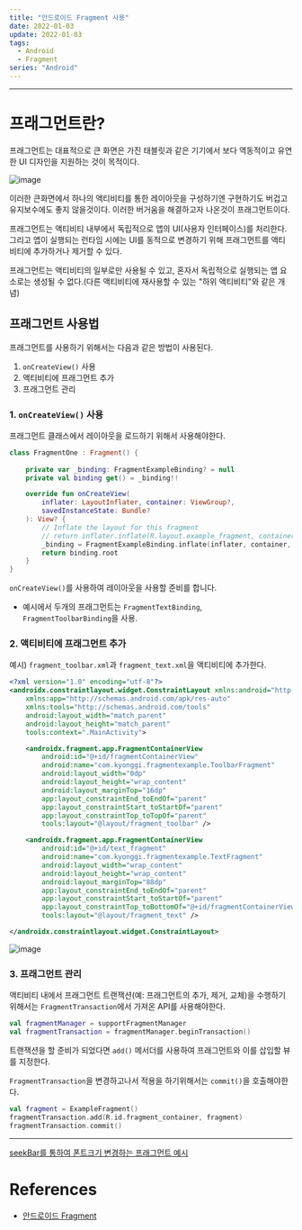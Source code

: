 ```yaml
---
title: "안드로이드 Fragment 사용"
date: 2022-01-03
update: 2022-01-03
tags:
  - Android
  - Fragment
series: "Android"
---
```

- - -
# 프래그먼트란?
프래그먼트는 대표적으로 큰 화면은 가진 태블릿과 같은 기기에서 보다 역동적이고 유연한 UI 디자인을 지원하는 것이 목적이다. 

![image](https://user-images.githubusercontent.com/63226023/147904530-ac4f95b4-3ef3-4b52-a23d-c5ba3ae59414.png)

이러한 큰화면에서 하나의 액티비티를 통한 레이아웃을 구성하기엔 구현하기도 버겁고 유지보수에도 좋지 않을것이다. 이러한 버거움을 해결하고자 나온것이 프래그먼트이다.

프래그먼트는 액티비티 내부에서 독립적으로 앱의 UI(사용자 인터페이스)를 처리한다. 그리고 앱이 실행되는 런타임 시에는 UI를 동적으로 변경하기 위해 프래그먼트를 액티비티에 추가하거나 제거할 수 있다.

프래그먼트는 액티비티의 일부로만 사용될 수 있고, 혼자서 독립적으로 실행되는 앱 요소로는 생성될 수 없다.(다른 액티비티에 재사용할 수 있는 "하위 액티비티"와 같은 개념)

## 프래그먼트 사용법
프래그먼트를 사용하기 위해서는 다음과 같은 방법이 사용된다.
1. `onCreateView()` 사용
2. 액티비티에 프래그먼트 추가
3. 프래그먼트 관리

### 1. `onCreateView()` 사용
프래그먼트 클래스에서 레이아웃을 로드하기 위해서 사용해야한다. 
```kotlin
class FragmentOne : Fragment() {
    
    private var _binding: FragmentExampleBinding? = null
    private val binding get() = _binding!!

    override fun onCreateView(
        inflater: LayoutInflater, container: ViewGroup?,
        savedInstanceState: Bundle?
    ): View? {
        // Inflate the layout for this fragment
        // return inflater.inflate(R.layout.example_fragment, container, false)
        _binding = FragmentExampleBinding.inflate(inflater, container, false)
        return binding.root
    }
}
```
`onCreateView()`를 사용하여 레이아웃을 사용할 준비를 합니다.

- 예시에서 두개의 프래그먼트는 `FragmentTextBinding`, `FragmentToolbarBinding`을 사용.

### 2. 액티비티에 프래그먼트 추가
예시) `fragment_toolbar.xml`과 `fragment_text.xml`을 액티비티에 추가한다. 
```xml
<?xml version="1.0" encoding="utf-8"?>
<androidx.constraintlayout.widget.ConstraintLayout xmlns:android="http://schemas.android.com/apk/res/android"
    xmlns:app="http://schemas.android.com/apk/res-auto"
    xmlns:tools="http://schemas.android.com/tools"
    android:layout_width="match_parent"
    android:layout_height="match_parent"
    tools:context=".MainActivity">

    <androidx.fragment.app.FragmentContainerView
        android:id="@+id/fragmentContainerView"
        android:name="com.kyonggi.fragmentexample.ToolbarFragment"
        android:layout_width="0dp"
        android:layout_height="wrap_content"
        android:layout_marginTop="16dp"
        app:layout_constraintEnd_toEndOf="parent"
        app:layout_constraintStart_toStartOf="parent"
        app:layout_constraintTop_toTopOf="parent"
        tools:layout="@layout/fragment_toolbar" />

    <androidx.fragment.app.FragmentContainerView
        android:id="@+id/text_fragment"
        android:name="com.kyonggi.fragmentexample.TextFragment"
        android:layout_width="wrap_content"
        android:layout_height="wrap_content"
        android:layout_marginTop="88dp"
        app:layout_constraintEnd_toEndOf="parent"
        app:layout_constraintStart_toStartOf="parent"
        app:layout_constraintTop_toBottomOf="@+id/fragmentContainerView"
        tools:layout="@layout/fragment_text" />

</androidx.constraintlayout.widget.ConstraintLayout>
```
![image](https://user-images.githubusercontent.com/63226023/147905875-efb89ff4-9a3f-4143-bb9a-2991c7668f7c.png)

### 3. 프래그먼트 관리
액티비티 내에서 프래그먼트 트랜잭션(예: 프래그먼트의 추가, 제거, 교체)을 수행하기 위해서는 `FragmentTransaction`에서 가져온 API를 사용해야한다.

```kotlin
val fragmentManager = supportFragmentManager
val fragmentTransaction = fragmentManager.beginTransaction()
```

트랜잭션을 할 준비가 되었다면 `add()` 메서더를 사용하여 프래그먼트와 이를 삽입할 뷰를 지정한다.

`FragmentTransaction`을 변경하고나서 적용을 하기위해서는 `commit()`을 호출해야한다.

```kotlin
val fragment = ExampleFragment()
fragmentTransaction.add(R.id.fragment_container, fragment)
fragmentTransaction.commit()
```
---
[seekBar를 통하여 폰트크기 변경하는 프래그먼트 예시](https://github.com/ppeper/Android_Arctic-Fox/tree/main/FragmentExample)

# References
- [안드로이드 Fragment](https://developer.android.com/guide/components/fragments)





